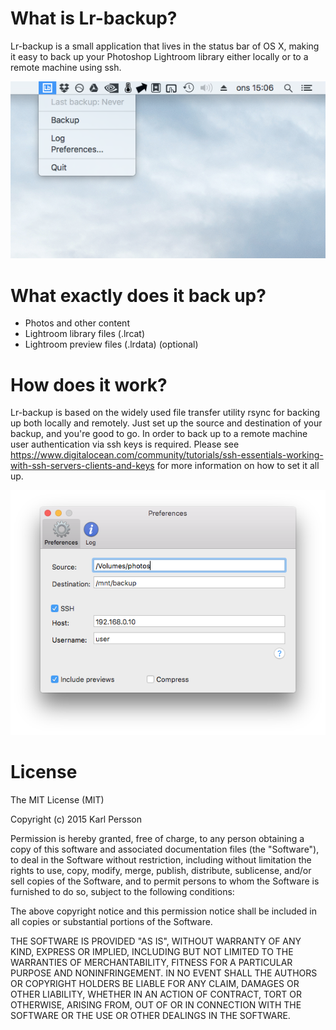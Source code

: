 # What is Lr-backup?
Lr-backup is a small application that lives in the status bar of OS X, making it easy to back up your Photoshop Lightroom library either locally or to a remote machine using ssh.

![alt text](Screenshots/MenuBar.png "Lr-backup in the status bar/menu bar")

# What exactly does it back up?
* Photos and other content
* Lightroom library files (.lrcat)
* Lightroom preview files (.lrdata) (optional)

# How does it work?
Lr-backup is based on the widely used file transfer utility rsync for backing up both locally and remotely. Just set up the source and destination of your backup, and you're good to go. In order to back up to a remote machine user authentication via ssh keys is required. Please see https://www.digitalocean.com/community/tutorials/ssh-essentials-working-with-ssh-servers-clients-and-keys for more information on how to set it all up.

![alt text](Screenshots/Preferences.png "Lr-backup in the status bar/menu bar")

# License
The MIT License (MIT)

Copyright (c) 2015 Karl Persson

Permission is hereby granted, free of charge, to any person obtaining a copy of this software and associated documentation files (the "Software"), to deal in the Software without restriction, including without limitation the rights to use, copy, modify, merge, publish, distribute, sublicense, and/or sell copies of the Software, and to permit persons to whom the Software is furnished to do so, subject to the following conditions:

The above copyright notice and this permission notice shall be included in all copies or substantial portions of the Software.

THE SOFTWARE IS PROVIDED "AS IS", WITHOUT WARRANTY OF ANY KIND, EXPRESS OR IMPLIED, INCLUDING BUT NOT LIMITED TO THE WARRANTIES OF MERCHANTABILITY, FITNESS FOR A PARTICULAR PURPOSE AND NONINFRINGEMENT. IN NO EVENT SHALL THE AUTHORS OR COPYRIGHT HOLDERS BE LIABLE FOR ANY CLAIM, DAMAGES OR OTHER LIABILITY, WHETHER IN AN ACTION OF CONTRACT, TORT OR OTHERWISE, ARISING FROM, OUT OF OR IN CONNECTION WITH THE SOFTWARE OR THE USE OR OTHER DEALINGS IN THE SOFTWARE.
